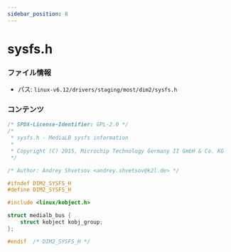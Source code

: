 ```yaml
---
sidebar_position: 8
---
```

# sysfs.h

### ファイル情報

- パス: `linux-v6.12/drivers/staging/most/dim2/sysfs.h`

### コンテンツ

```h
/* SPDX-License-Identifier: GPL-2.0 */
/*
 * sysfs.h - MediaLB sysfs information
 *
 * Copyright (C) 2015, Microchip Technology Germany II GmbH & Co. KG
 */

/* Author: Andrey Shvetsov <andrey.shvetsov@k2l.de> */

#ifndef DIM2_SYSFS_H
#define	DIM2_SYSFS_H

#include <linux/kobject.h>

struct medialb_bus {
	struct kobject kobj_group;
};

#endif	/* DIM2_SYSFS_H */

```

